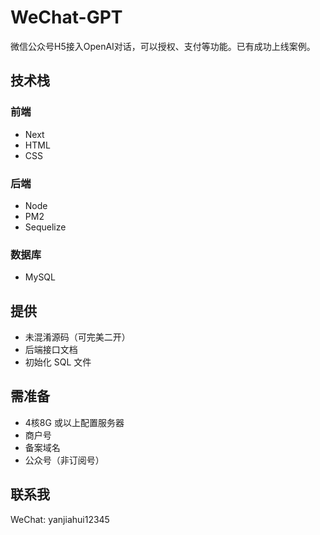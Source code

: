 # WeChat-GPT
微信公众号H5接入OpenAI对话，可以授权、支付等功能。已有成功上线案例。

## 技术栈
### 前端
- Next
- HTML
- CSS

### 后端
- Node
- PM2
- Sequelize

### 数据库
- MySQL

## 提供
- 未混淆源码（可完美二开）
- 后端接口文档
- 初始化 SQL 文件

## 需准备
- 4核8G 或以上配置服务器
- 商户号
- 备案域名
- 公众号（非订阅号）

## 联系我
WeChat: yanjiahui12345